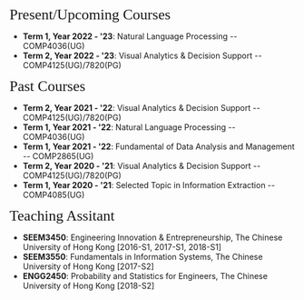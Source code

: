 
<p><span style="font-family:georgia,serif;"><span style="font-size:26px;">Present/Upcoming Courses</span></span></p>

- **Term 1, Year 2022 - '23**: Natural Language Processing -- COMP4036(UG)
- **Term 2, Year 2022 - '23**: Visual Analytics & Decision Support -- COMP4125(UG)/7820(PG)
&emsp; 

<p><span style="font-family:georgia,serif;"><span style="font-size:26px;">Past Courses</span></span></p>

- **Term 2, Year 2021 - '22**: Visual Analytics & Decision Support -- COMP4125(UG)/7820(PG) 
- **Term 1, Year 2021 - '22**: Natural Language Processing -- COMP4036(UG) 
- **Term 1, Year 2021 - '22**: Fundamental of Data Analysis and Management -- COMP2865(UG) 
- **Term 2, Year 2020 - '21**: Visual Analytics & Decision Support -- COMP4125(UG)/7820(PG) 
- **Term 1, Year 2020 - '21**: Selected Topic in Information Extraction -- COMP4085(UG)
&emsp; 

<p><span style="font-family:georgia,serif; font-size:26px;">Teaching Assitant</span></p>

- **SEEM3450**: Engineering Innovation & Entrepreneurship, The Chinese University of Hong Kong [2016-S1, 2017-S1, 2018-S1]
- **SEEM3550**: Fundamentals in Information Systems, The Chinese University of Hong Kong [2017-S2]
- **ENGG2450**: Probability and Statistics for Engineers, The Chinese University of Hong Kong [2018-S2]

